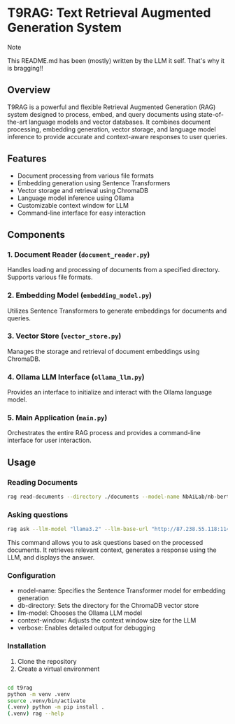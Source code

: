 # T9RAG: Text Retrieval Augmented Generation System

> [!NOTE]
> This README.md has been (mostly) written by the LLM it self. That's why it is bragging!!

## Overview

T9RAG is a powerful and flexible Retrieval Augmented Generation (RAG) system designed to process, embed, and query documents using state-of-the-art language models and vector databases. It combines document processing, embedding generation, vector storage, and language model inference to provide accurate and context-aware responses to user queries.

## Features

- Document processing from various file formats
- Embedding generation using Sentence Transformers
- Vector storage and retrieval using ChromaDB
- Language model inference using Ollama
- Customizable context window for LLM
- Command-line interface for easy interaction

## Components

### 1. Document Reader (`document_reader.py`)

Handles loading and processing of documents from a specified directory. Supports various file formats.

### 2. Embedding Model (`embedding_model.py`)

Utilizes Sentence Transformers to generate embeddings for documents and queries.

### 3. Vector Store (`vector_store.py`)

Manages the storage and retrieval of document embeddings using ChromaDB.

### 4. Ollama LLM Interface (`ollama_llm.py`)

Provides an interface to initialize and interact with the Ollama language model.

### 5. Main Application (`main.py`)

Orchestrates the entire RAG process and provides a command-line interface for user interaction.

## Usage

### Reading Documents

```bash
rag read-documents --directory ./documents --model-name NbAiLab/nb-bert-large --db-directory ./chroma_db
```

### Asking questions

```bash
rag ask --llm-model "llama3.2" --llm-base-url "http://87.238.55.118:11434/" --verbose --query "something or other"
```

This command allows you to ask questions based on the processed documents. It retrieves relevant context, generates a response using the LLM, and displays the answer.

### Configuration

- model-name: Specifies the Sentence Transformer model for embedding generation
- db-directory: Sets the directory for the ChromaDB vector store
- llm-model: Chooses the Ollama LLM model
- context-window: Adjusts the context window size for the LLM
- verbose: Enables detailed output for debugging

### Installation

1. Clone the repository
2. Create a virtual environment

```bash

cd t9rag
python -m venv .venv
source .venv/bin/activate
(.venv) python -m pip install .
(.venv) rag --help
```
